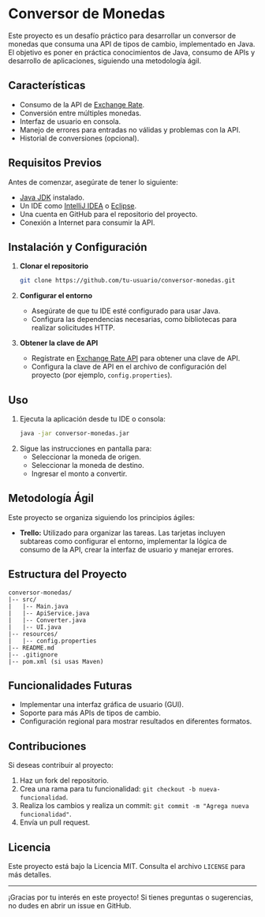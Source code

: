 # Conversor de Monedas

Este proyecto es un desafío práctico para desarrollar un conversor de monedas que consuma una API de tipos de cambio, implementado en Java. El objetivo es poner en práctica conocimientos de Java, consumo de APIs y desarrollo de aplicaciones, siguiendo una metodología ágil.

## Características

- Consumo de la API de [Exchange Rate](https://exchangeratesapi.io/).
- Conversión entre múltiples monedas.
- Interfaz de usuario en consola.
- Manejo de errores para entradas no válidas y problemas con la API.
- Historial de conversiones (opcional).

## Requisitos Previos

Antes de comenzar, asegúrate de tener lo siguiente:

- [Java JDK](https://www.oracle.com/java/technologies/javase-downloads.html) instalado.
- Un IDE como [IntelliJ IDEA](https://www.jetbrains.com/idea/) o [Eclipse](https://www.eclipse.org/).
- Una cuenta en GitHub para el repositorio del proyecto.
- Conexión a Internet para consumir la API.

## Instalación y Configuración

1. **Clonar el repositorio**
   ```bash
   git clone https://github.com/tu-usuario/conversor-monedas.git
   ```
2. **Configurar el entorno**
   - Asegúrate de que tu IDE esté configurado para usar Java.
   - Configura las dependencias necesarias, como bibliotecas para realizar solicitudes HTTP.

3. **Obtener la clave de API**
   - Regístrate en [Exchange Rate API](https://exchangeratesapi.io/) para obtener una clave de API.
   - Configura la clave de API en el archivo de configuración del proyecto (por ejemplo, `config.properties`).

## Uso

1. Ejecuta la aplicación desde tu IDE o consola:
   ```bash
   java -jar conversor-monedas.jar
   ```
2. Sigue las instrucciones en pantalla para:
   - Seleccionar la moneda de origen.
   - Seleccionar la moneda de destino.
   - Ingresar el monto a convertir.

## Metodología Ágil

Este proyecto se organiza siguiendo los principios ágiles:

- **Trello:** Utilizado para organizar las tareas. Las tarjetas incluyen subtareas como configurar el entorno, implementar la lógica de consumo de la API, crear la interfaz de usuario y manejar errores.

## Estructura del Proyecto

```
conversor-monedas/
|-- src/
|   |-- Main.java
|   |-- ApiService.java
|   |-- Converter.java
|   |-- UI.java
|-- resources/
|   |-- config.properties
|-- README.md
|-- .gitignore
|-- pom.xml (si usas Maven)
```

## Funcionalidades Futuras

- Implementar una interfaz gráfica de usuario (GUI).
- Soporte para más APIs de tipos de cambio.
- Configuración regional para mostrar resultados en diferentes formatos.

## Contribuciones

Si deseas contribuir al proyecto:
1. Haz un fork del repositorio.
2. Crea una rama para tu funcionalidad: `git checkout -b nueva-funcionalidad`.
3. Realiza los cambios y realiza un commit: `git commit -m "Agrega nueva funcionalidad"`.
4. Envía un pull request.

## Licencia

Este proyecto está bajo la Licencia MIT. Consulta el archivo `LICENSE` para más detalles.

---

¡Gracias por tu interés en este proyecto! Si tienes preguntas o sugerencias, no dudes en abrir un issue en GitHub.
